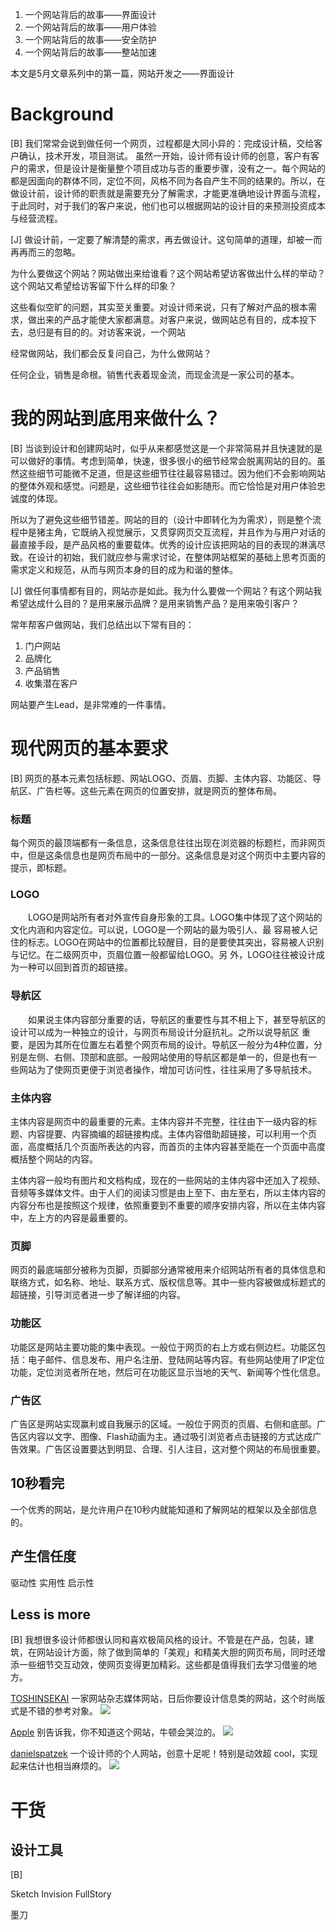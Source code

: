 1. 一个网站背后的故事——界面设计
1. 一个网站背后的故事——用户体验
1. 一个网站背后的故事——安全防护
1. 一个网站背后的故事——整站加速



本文是5月文章系列中的第一篇，网站开发之——界面设计

# Background

[B]
我们常常会说到做任何一个网页，过程都是大同小异的：完成设计稿，交给客户确认，技术开发，项目测试。 虽然一开始，设计师有设计师的创意，客户有客户的需求，但是设计是衡量整个项目成功与否的重要步骤，没有之一。每个网站的都是因面向的群体不同，定位不同，风格不同为各自产生不同的结果的。所以，在做设计前，设计师的职责就是需要充分了解需求，才能更准确地设计界面与流程，于此同时，对于我们的客户来说，他们也可以根据网站的设计目的来预测投资成本与经营流程。

[J]
做设计前，一定要了解清楚的需求，再去做设计。这句简单的道理，却被一而再再而三的忽略。

为什么要做这个网站？网站做出来给谁看？这个网站希望访客做出什么样的举动？这个网站又希望给访客留下什么样的印象？

这些看似空旷的问题，其实至关重要。对设计师来说，只有了解对产品的根本需求，做出来的产品才能使大家都满意。对客户来说，做网站总有目的，成本投下去，总归是有目的的。对访客来说，一个网站

经常做网站，我们都会反复问自己，为什么做网站？

任何企业，销售是命根。销售代表着现金流，而现金流是一家公司的基本。

# 我的网站到底用来做什么？

[B]
当谈到设计和创建网站时，似乎从来都感觉这是一个非常简易并且快速就的是可以做好的事情。考虑到简单，快速，很多很小的细节经常会脱离网站的目的。虽然这些细节可能微不足道，但是这些细节往往最容易错过。因为他们不会影响网站的整体外观和感觉。问题是，这些细节往往会如影随形。而它恰恰是对用户体验忠诚度的体现。

所以为了避免这些细节错差。网站的目的（设计中即转化为为需求），则是整个流程中是猪主角，它既纳入视觉展示，又贯穿网页交互流程，并且作为与用户对话的最直接手段，是产品风格的重要载体。优秀的设计应该把网站的目的表现的淋漓尽致。在设计的初始，我们就应参与需求讨论，在整体网站框架的基础上思考页面的需求定义和规范，从而与网页本身的目的成为和谐的整体。

[J]
做任何事情都有目的，网站亦是如此。我为什么要做一个网站？有这个网站我希望达成什么目的？是用来展示品牌？是用来销售产品？是用来吸引客户？

常年帮客户做网站，我们总结出以下常有目的：

1. 门户网站
1. 品牌化[](http://www.danielspatzek.com/)
1. 产品销售
1. 收集潜在客户


网站要产生Lead，是非常难的一件事情。

# 现代网页的基本要求
[B]
网页的基本元素包括标题、网站LOGO、页眉、页脚、主体内容、功能区、导航区、广告栏等。这些元素在网页的位置安排，就是网页的整体布局。
### 标题
每个网页的最顶端都有一条信息，这条信息往往出现在浏览器的标题栏，而非网页中，但是这条信息也是网页布局中的一部分。这条信息是对这个网页中主要内容的提示，即标题。
### LOGO
　　LOGO是网站所有者对外宣传自身形象的工具。LOGO集中体现了这个网站的文化内涵和内容定位。可以说，LOGO是一个网站的最为吸引人、最 容易被人记住的标志。LOGO在网站中的位置都比较醒目，目的是要使其突出，容易被人识别与记忆。在二级网页中，页眉位置一般都留给LOGO。另 外，LOGO往往被设计成为一种可以回到首页的超链接。

### 导航区
　　如果说主体内容部分重要的话，导航区的重要性与其不相上下，甚至导航区的设计可以成为一种独立的设计，与网页布局设计分庭抗礼。之所以说导航区 重要，是因为其所在位置左右着整个网页布局的设计。导航区一般分为4种位置，分别是左侧、右侧、顶部和底部。一般网站使用的导航区都是单一的，但是也有一 些网站为了使网页更便于浏览者操作，增加可访问性，往往采用了多导航技术。

### 主体内容
主体内容是网页中的最重要的元素。主体内容并不完整，往往由下一级内容的标题、内容提要、内容摘编的超链接构成。主体内容借助超链接，可以利用一个页面，高度概括几个页面所表达的内容，而首页的主体内容甚至能在一个页面中高度概括整个网站的内容。

主体内容一般均有图片和文档构成，现在的一些网站的主体内容中还加入了视频、音频等多媒体文件。由于人们的阅读习惯是由上至下、由左至右，所以主体内容的内容分布也是按照这个规律，依照重要到不重要的顺序安排内容，所以在主体内容中，左上方的内容是最重要的。

### 页脚
网页的最底端部分被称为页脚，页脚部分通常被用来介绍网站所有者的具体信息和联络方式，如名称、地址、联系方式、版权信息等。其中一些内容被做成标题式的超链接，引导浏览者进一步了解详细的内容。

### 功能区
功能区是网站主要功能的集中表现。一般位于网页的右上方或右侧边栏。功能区包括：电子邮件、信息发布、用户名注册、登陆网站等内容。有些网站使用了IP定位功能，定位浏览者所在地，然后可在功能区显示当地的天气、新闻等个性化信息。

### 广告区
广告区是网站实现赢利或自我展示的区域。一般位于网页的页眉、右侧和底部。广告区内容以文字、图像、Flash动画为主。通过吸引浏览者点击链接的方式达成广告效果。广告区设置要达到明显、合理、引人注目，这对整个网站的布局很重要。

## 10秒看完

一个优秀的网站，是允许用户在10秒内就能知道和了解网站的框架以及全部信息的。 

## 产生信任度
驱动性
实用性
启示性
## Less is more

[B]
我想很多设计师都很认同和喜欢极简风格的设计。不管是在产品，包装，建筑，在网站设计方面，除了做到简单的「美观」和精美大胆的网页布局，同时还增添一些细节交互动效，使网页变得更加精彩。这些都是值得我们去学习借鉴的地方。

[TOSHINSEKAI](http://toshin-sekai.com/ "TOSHINSEKAI")
一家网站杂志媒体网站，日后你要设计信息类的网站，这个时尚版式是不错的参考对象。
![](/assets/uisdc-web-20170429-9.jpg)

[Apple](/www.apple.com.au)
别告诉我，你不知道这个网站，牛顿会哭泣的。
![](/assets/115-800x581.png)

[danielspatzek](http://www.danielspatzek.com/ "Danielspatzek.com")
一个设计师的个人网站，创意十足呢！特别是动效超 cool，实现起来估计也相当麻烦的。
![](/assets/uisdc-web-20170429-18.jpg)

# 干货

## 设计工具
[B]

Sketch
Invision
FullStory

墨刀


# 